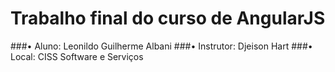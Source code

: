 # Trabalho final do curso de AngularJS
###• Aluno: Leonildo Guilherme Albani
###• Instrutor: Djeison Hart
###• Local: CISS Software e Serviços
